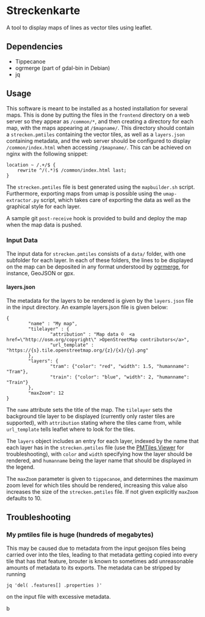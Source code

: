 # Streckenkarte

A tool to display maps of lines as vector tiles using leaflet.


## Dependencies

* Tippecanoe 
* ogrmerge (part of gdal-bin in Debian)
* jq

## Usage

This software is meant to be installed as a hosted installation for
several maps. This is done by putting the files in the `frontend`
directory on a web server so they appear as `/common/*`, and then
creating a directory for each map, with the maps appearing at
`/$mapname/`. This directory should contain a `strecken.pmtiles`
containing the vector tiles, as well as a `layers.json` containing
metadata, and the web server should be configured to display
`/common/index.html` when accessing `/$mapname/`. This can be achieved
on nginx with the following snippet:

```
location ~ /.+/$ {
	rewrite ^/(.*)$ /common/index.html last; 
}
```

The `strecken.pmtiles` file is best generated using the
`mapbuilder.sh` script. Furthermore, exporting maps from umap is
possible using the `umap-extractor.py` script, which takes care of
exporting the data as well as the graphical style for each layer. 

A sample git `post-receive` hook is provided to build and deploy the
map when the map data is pushed.

### Input Data

The input data for `strecken.pmtiles` consists of a `data/` folder,
with one subfolder for each layer. In each of these folders, the lines
to be displayed on the map can be deposited in any format understood
by [ogrmerge](https://gdal.org/programs/ogrmerge.html), for instance,
GeoJSON or gpx. 

#### layers.json

The metadata for the layers to be rendered is given by the
`layers.json` file in the input directory. An example layers.json file
is given below:

```
{
		"name" : "My map", 
		"tilelayer" : {
				"attribution" : "Map data ©  <a href=\"http://osm.org/copyright\" >OpenStreetMap contributors</a>",
				"url_template" : "https://{s}.tile.openstreetmap.org/{z}/{x}/{y}.png"
		},
		"layers": {
				"tram": {"color": "red", "width": 1.5, "humanname": "Tram"},
				"train": {"color": "blue", "width": 2, "humanname": "Train"}
		},
		"maxZoom": 12
}
```

The `name` attribute sets the title of the map. The `tilelayer` sets
the background tile layer to be displayed (currently only raster tiles
are supported), with `attribution` stating where the tiles came from,
while `url_template` tells leaflet where to look for the tiles. 

The `layers` object includes an entry for each layer, indexed by the
name that each layer has in the `strecken.pmtiles` file (use the
[PMTiles Viewer](https://pmtiles.io/) for troubleshooting), with
`color` and `width` specifying how the layer should be rendered, and
`humanname` being the layer name that should be displayed in the legend.

The `maxZoom` parameter is given to `tippecanoe`, and determines the
maximum zoom level for which tiles should be rendered, increasing this
value also increases the size of the `strecken.pmtiles` file. If not
given explicitly `maxZoom` defaults to 10.


## Troubleshooting

### My pmtiles file is huge (hundreds of megabytes)

This may be caused due to metadata from the input geojson files being
carried over into the tiles, leading to that metadata getting copied
into every tile that has that feature, brouter is known to sometimes
add unreasonable amounts of metadata to its exports. The metadata can
be stripped by running

```
jq 'del( .features[] .properties )'
```

on the input file with excessive metadata. 


b
